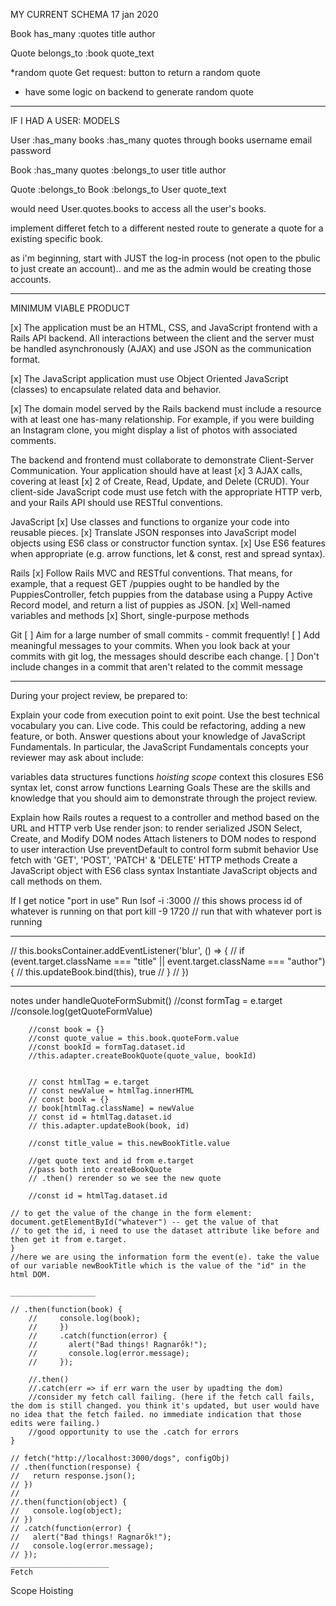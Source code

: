 
MY CURRENT SCHEMA 17 jan 2020

Book
has_many :quotes
title
author

Quote
belongs_to :book
quote_text

*random quote
Get request: button to return a random quote
- have some logic on backend to generate random quote

___________________
IF I HAD A USER: 
MODELS

User
:has_many books
:has_many quotes through books
username
email
password

Book
:has_many quotes
:belongs_to user
title
author

Quote
:belongs_to Book
:belongs_to User
quote_text

would need User.quotes.books to access all the user's books.

implement differet fetch to a different nested route to generate a quote for a existing specific book. 

as i'm beginning, start with JUST the log-in process (not open to the pbulic to just create an account).. and me as the admin would be creating those accounts. 

_____________________
MINIMUM VIABLE PRODUCT

[x] The application must be an HTML, CSS, and JavaScript frontend with a Rails API backend. All interactions between the client and the server must be handled asynchronously (AJAX) and use JSON as the communication format.

[x] The JavaScript application must use Object Oriented JavaScript (classes) to encapsulate related data and behavior.

[x] The domain model served by the Rails backend must include a resource with at least one has-many relationship. For example, if you were building an Instagram clone, you might display a list of photos with associated comments.

The backend and frontend must collaborate to demonstrate Client-Server Communication. Your application should have at least 
   [x] 3 AJAX calls, covering at least 
   [x] 2 of Create, Read, Update, and Delete (CRUD). Your client-side JavaScript code must use fetch with the appropriate HTTP verb, and your Rails API should use RESTful conventions.

JavaScript
[x] Use classes and functions to organize your code into reusable pieces.
[x] Translate JSON responses into JavaScript model objects using ES6 class or constructor function syntax.
[x] Use ES6 features when appropriate (e.g. arrow functions, let & const, rest and spread syntax).

Rails
[x] Follow Rails MVC and RESTful conventions. That means, for example, that a request GET /puppies ought to be handled by the PuppiesController, fetch puppies from the database using a Puppy Active Record model, and return a list of puppies as JSON.
[x] Well-named variables and methods
[x] Short, single-purpose methods

Git
[ ] Aim for a large number of small commits - commit frequently!
[ ] Add meaningful messages to your commits. When you look back at your commits with git log, the messages should describe each change.
[ ] Don't include changes in a commit that aren't related to the commit message

______________________
During your project review, be prepared to:

Explain your code from execution point to exit point. Use the best technical vocabulary you can.
Live code. This could be refactoring, adding a new feature, or both.
Answer questions about your knowledge of JavaScript Fundamentals.
In particular, the JavaScript Fundamentals concepts your reviewer may ask about include:

variables
data structures
functions
*hoisting*
*scope*
context
this
closures
ES6 syntax
let, const
arrow functions
Learning Goals
These are the skills and knowledge that you should aim to demonstrate through the project review.

Explain how Rails routes a request to a controller and method based on the URL and HTTP verb
Use render json: to render serialized JSON
Select, Create, and Modify DOM nodes
Attach listeners to DOM nodes to respond to user interaction
Use preventDefault to control form submit behavior
Use fetch with 'GET', 'POST', 'PATCH' & 'DELETE' HTTP methods
Create a JavaScript object with ES6 class syntax
Instantiate JavaScript objects and call methods on them.


If I get notice "port in use" 
Run
lsof -i :3000
// this shows process id of whatever is running on that port 
kill -9 1720
// run that with whatever port is running

___________________
   // this.booksContainer.addEventListener('blur', () => {
        //     if (event.target.className === "title" || event.target.className === "author") {
        //         this.updateBook.bind(this), true
        //     }
        // })

____________________

notes under handleQuoteFormSubmit()
//const formTag = e.target
        //console.log(getQuoteFormValue)
        
        //const book = {}
        //const quote_value = this.book.quoteForm.value
        //const bookId = formTag.dataset.id
        //this.adapter.createBookQuote(quote_value, bookId) 
        

        // const htmlTag = e.target
        // const newValue = htmlTag.innerHTML
        // const book = {}
        // book[htmlTag.className] = newValue
        // const id = htmlTag.dataset.id
        // this.adapter.updateBook(book, id)

        //const title_value = this.newBookTitle.value

        //get quote text and id from e.target
        //pass both into createBookQuote
        // .then() rerender so we see the new quote

        //const id = htmlTag.dataset.id

    // to get the value of the change in the form element: document.getElementById("whatever") -- get the value of that
    // to get the id, i need to use the dataset attribute like before and then get it from e.target.
    }
    //here we are using the information form the event(e). take the value of our variable newBookTitle which is the value of the "id" in the html DOM. 

    ___________________

    // .then(function(book) {
        //     console.log(book);
        //     })
        //     .catch(function(error) {
        //       alert("Bad things! Ragnarők!");
        //       console.log(error.message);
        //     });

        //.then()
        //.catch(err => if err warn the user by upadting the dom)
        //consider my fetch call failing. (here if the fetch call fails, the dom is still changed. you think it's updated, but user would have no idea that the fetch failed. no immediate indication that those edits were failing.)
        //good opportunity to use the .catch for errors
    }

    // fetch("http://localhost:3000/dogs", configObj)
    // .then(function(response) {
    //   return response.json();
    // })
    // 
    //.then(function(object) {
    //   console.log(object);
    // })
    // .catch(function(error) {
    //   alert("Bad things! Ragnarők!");
    //   console.log(error.message);
    // });
    ______________________
    Fetch
   Scope 
   Hoisting
